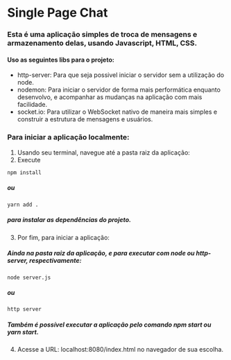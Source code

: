 # Single Page Chat

### Esta é uma aplicação simples de troca de mensagens e armazenamento delas, usando Javascript, HTML, CSS.
#### Uso as seguintes libs para o projeto:
  - http-server: Para que seja possivel iniciar o servidor sem a utilização do node.
  - nodemon: Para iniciar o servidor de forma mais performática enquanto desenvolvo, e acompanhar as mudanças na aplicação com mais facilidade.
  - socket.io: Para utilizar o WebSocket nativo de maneira mais simples e construir a estrutura de mensagens e usuários.

### Para iniciar a aplicação localmente:
1. Usando seu terminal, navegue até a pasta raiz da aplicação:
2. Execute
```
npm install
```
##### ou
```
yarn add .
```
##### para instalar as dependências do projeto.

3. Por fim, para iniciar a aplicação:
##### Ainda na pasta raiz da aplicação, e para executar com node ou http-server, respectivamente:
```
node server.js
```
##### ou
```
http server
```
##### Também é possível executar a aplicação pelo comando npm start ou yarn start.

4. Acesse a URL: localhost:8080/index.html no navegador de sua escolha.